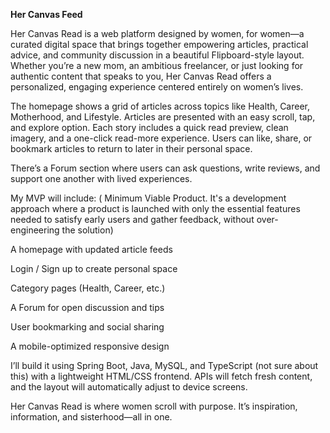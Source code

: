 **Her Canvas Feed**


Her Canvas Read is a web platform designed by women, for women—a curated digital space that brings together empowering articles, practical advice, and community discussion in a beautiful Flipboard-style layout. Whether you’re a new mom, an ambitious freelancer, or just looking for authentic content that speaks to you, Her Canvas Read offers a personalized, engaging experience centered entirely on women’s lives.



The homepage shows a grid of articles across topics like Health, Career, Motherhood, and Lifestyle. Articles are presented with an easy scroll, tap, and explore option. Each story includes a quick read preview, clean imagery, and a one-click read-more experience. Users can like, share, or bookmark articles to return to later in their personal space.

There’s a Forum section where users can ask questions, write reviews, and support one another with lived experiences. 

My MVP will include: ( Minimum Viable Product. It's a development approach where a product is launched with only the essential features needed to satisfy early users and gather feedback, without over-engineering the solution)


A homepage with updated article feeds

Login / Sign up to create personal space

Category pages (Health, Career, etc.)

A Forum for open discussion and tips

User bookmarking and social sharing

A mobile-optimized responsive design



I’ll build it using Spring Boot, Java, MySQL, and TypeScript (not sure about this) with a lightweight HTML/CSS frontend. APIs will fetch fresh content, and the layout will automatically adjust to device screens.



Her Canvas Read is where women scroll with purpose. It’s inspiration, information, and sisterhood—all in one.
